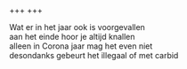 +++
+++

Wat er in het jaar ook is voorgevallen \
aan het einde hoor je altijd knallen \
alleen in Corona jaar mag het even niet \
desondanks gebeurt het illegaal of met carbid 
